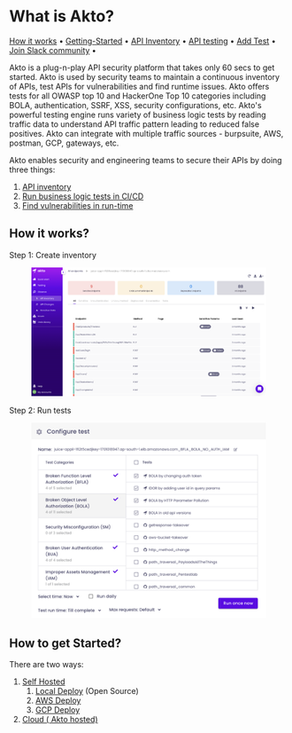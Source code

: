 # What is Akto?

[How it works](./#how-it-works) • [Getting-Started](./#how-to-get-started) • [API Inventory](broken-reference) • [API testing](broken-reference) • [Add Test](testing/test-library.md) • [Join Slack community](https://join.slack.com/t/aktocommunity/shared\_invite/zt-1nqfw3knb-XO\~r7UZyzD9f8\_Ddm4R1lg) •

Akto is a plug-n-play API security platform that takes only 60 secs to get started. Akto is used by security teams to maintain a continuous inventory of APIs, test APIs for vulnerabilities and find runtime issues. Akto offers tests for all OWASP top 10 and HackerOne Top 10 categories including BOLA, authentication, SSRF, XSS, security configurations, etc. Akto's powerful testing engine runs variety of business logic tests by reading traffic data to understand API traffic pattern leading to reduced false positives. Akto can integrate with multiple traffic sources - burpsuite, AWS, postman, GCP, gateways, etc.

Akto enables security and engineering teams to secure their APIs by doing three things:

1. [API inventory](broken-reference/)
2. [Run business logic tests in CI/CD](broken-reference/)
3. [Find vulnerabilities in run-time](api-inventory/sensitive-data.md)

## How it works?

Step 1: Create inventory

<figure><img src=".gitbook/assets/Screenshot 2023-01-26 at 5.07.03 PM.png" alt=""><figcaption></figcaption></figure>

Step 2: Run tests

<figure><img src=".gitbook/assets/Screenshot 2023-01-26 at 5.08.19 PM.png" alt=""><figcaption></figcaption></figure>

## How to get Started?

There are two ways:

1. [Self Hosted](getting-started/quick-start-with-akto-self-hosted/)
   1. [Local Deploy](getting-started/quick-start-with-akto-self-hosted/local-deploy.md) (Open Source)
   2. [AWS Deploy](getting-started/quick-start-with-akto-self-hosted/aws-deploy.md)
   3. [GCP Deploy](getting-started/quick-start-with-akto-self-hosted/gcp-deploy.md)
2. [Cloud ( Akto hosted)](getting-started/quick-start-with-akto-cloud.md)
